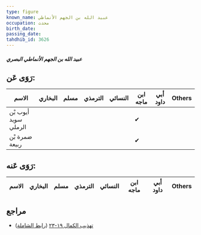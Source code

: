 ```yaml
---
type: figure
known_name: عبيد الله بن الجهم الأنماطي
occupation: محدث
birth_date:
passing_date:
tahdhib_id: 3626
---
```

##### عبيد الله بن الجهم الأنماطي البصري

## رَوَى عَن:
| الاسم                | البخاري | مسلم | الترمذي | النسائي | ابن ماجه | أبي داود | Others |
| -------------------- | ------- | ---- | ------- | ------- | -------- | -------- | ------ |
| أيوب بْن سويد الرملي |         |      |         |         | ✔        |          |        |
| ضمرة بْن ربيعة       |         |      |         |         | ✔        |          |        |
## رَوَى عَنه:
| الاسم | البخاري | مسلم | الترمذي | النسائي | ابن ماجه | أبي داود | Others |
| ----- | ------- | ---- | ------- | ------- | -------- | -------- | ------ |
## مراجع
- [تهذيب الكمال ١٩-٢٣](obsidian://open?vault=Tahdhib-al-Kamal&file=Figures/٣٦٢٦-عبيد%20الله%20بن%20الجهم%20الأنماطي%20البصري) ([رابط الشاملة](https://shamela.ws/book/3722/9597))